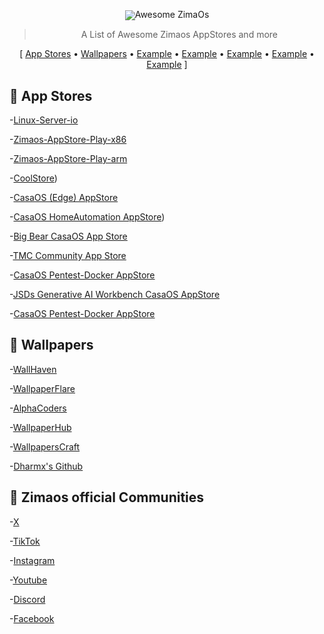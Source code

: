 <p align="center">
  <img src=https://imgur.com/bXtvBYB
  <h1 align="center">Awesome ZimaOs</h1>
</p>


<blockquote align="center"> A List of Awesome Zimaos AppStores and more</blockquote>

<p align="center">
[
  <a href="#-plugins">App Stores</a> •
  <a href="#%EF%B8%8F-metadata-providers">Wallpapers</a> •
  <a href="THEMES.md">Example</a> •
  <a href="#-other">Example</a> •
  <a href="#-snippets">Example</a> •
  <a href="#-related">Example</a> •
  <a href="#contribute">Example</a>
]
</p>


 ## 🧩 App Stores
-[Linux-Server-io](https://casaos-appstore.paodayag.dev/linuxserver.zip)

-[Zimaos-AppStore-Play-x86](https://play.cuse.eu.org/Cp0204-AppStore-Play.zip)

-[Zimaos-AppStore-Play-arm](https://play.cuse.eu.org/Cp0204-AppStore-Play.zip)

-[CoolStore](https://casaos-appstore.paodayag.dev/coolstore.zip))

-[CasaOS (Edge) AppStore](https://paodayag.dev/casaos-appstore-edge.zip)

-[CasaOS HomeAutomation AppStore](https://github.com/mr-manuel/CasaOS-HomeAutomation-AppStore/archive/refs/tags/latest.zip))

-[Big Bear CasaOS App Store](https://github.com/bigbeartechworld/big-bear-casaos/archive/refs/heads/master.zip)

-[TMC Community App Store](https://github.com/mariosemes/CasaOS-TMCstore/archive/refs/heads/main.zip)

-[CasaOS Pentest-Docker AppStore](https://github.com/arch3rPro/Pentest-Docker/archive/refs/heads/master.zip)

-[JSDs Generative AI Workbench CasaOS AppStore](https://github.com/justserdar/ZimaOS-AppStore/archive/refs/tags/latest-v0.0.8.zip)

-[CasaOS Pentest-Docker AppStore](https://paodayag.dev/casaos-appstore-edge.zip)

 ## 🧩 Wallpapers
 -[WallHaven](https://wallhaven.cc/)
 
 -[WallpaperFlare](https://www.wallpaperflare.com/)
 
 -[AlphaCoders](https://alphacoders.com/)
 
 -[WallpaperHub](https://www.wallpaperhub.app/)
 
 -[WallpapersCraft](https://wallpaperscraft.com/)
 
 -[Dharmx's Github](https://github.com/dharmx/walls/tree/main)

 ## 🧩 Zimaos official Communities
 -[X](https://x.com/ZimaSpace?utm_source=brand_zimaspace&utm_medium=social&utm_campaign=follow_x)
 
 -[TikTok](https://www.tiktok.com/@zimaboard)
 
 -[Instagram](https://www.instagram.com/zima_space)
 
 -[Youtube](https://www.youtube.com/@ZimaSpace)
 
 -[Discord](https://discord.com/invite/f9nzbmpMtU)
 
 -[Facebook](https://www.facebook.com/zimaboard?utm_source=brand_zimaspace&utm_medium=social&utm_campaign=follow_fb)
 



